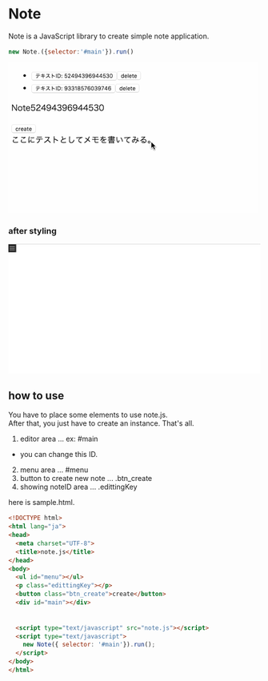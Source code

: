 # Note

Note is a JavaScript library to create simple note application.


```js
new Note.({selector:'#main'}).run()
```

![](/images/sample1.gif)


### after styling
![](/images/sample2.gif)

## how to use
You have to place some elements to use note.js.  
After that,  you just have to create an instance. That's all.

1. editor area    ... ex: #main
  - you can change this ID.
2. menu area    ...  #menu
3. button to create new note    ...  .btn_create
4. showing noteID area   ... .edittingKey

here is sample.html.

```html
<!DOCTYPE html>
<html lang="ja">
<head>
  <meta charset="UTF-8">
  <title>note.js</title>
</head>
<body>
  <ul id="menu"></ul>
  <p class="edittingKey"></p>
  <button class="btn_create">create</button>
  <div id="main"></div>


  <script type="text/javascript" src="note.js"></script>
  <script type="text/javascript">
    new Note({ selector: '#main'}).run();
  </script>
</body>
</html>

```
